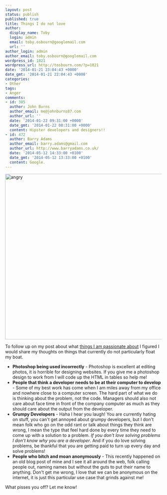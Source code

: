 ```yaml
---
layout: post
status: publish
published: true
title: Things I do not love
author:
  display_name: Toby
  login: admin
  email: toby.osbourn@googlemail.com
  url: ''
author_login: admin
author_email: toby.osbourn@googlemail.com
wordpress_id: 1821
wordpress_url: http://tosbourn.com/?p=1821
date: '2014-01-21 23:04:43 +0000'
date_gmt: '2014-01-21 22:04:43 +0000'
categories:
- Other
tags:
- Anger
comments:
- id: 385
  author: John Burns
  author_email: me@johnburns87.com
  author_url: ''
  date: '2014-01-22 09:31:00 +0000'
  date_gmt: '2014-01-22 08:31:00 +0000'
  content: Hipster developers and designers!!
- id: 472
  author: Barry Adams
  author_email: barry.adams@gmail.com
  author_url: http://www.barryadams.co.uk/
  date: '2014-05-12 14:33:00 +0100'
  date_gmt: '2014-05-12 13:33:00 +0100'
  content: Google.
---
```

<p><img class="size-full wp-image-1822 alignnone" src="http://tosbourn.com/wp-content/uploads/2014/01/angry.jpg" alt="angry" width="800" height="533" /></p>
<p>To follow up on my post about what <a title="What tools / technologies / ideas / principles / things I am most passionate about" href="http://tosbourn.com/2014/01/development/tools-technologies-ideas-principles-things-passionate/">things I am passionate about</a> I figured I would share my thoughts on things that currently do not particularly float my boat.</p>
<ul>
<li><strong>Photoshop being used incorrectly</strong> - Photoshop is excellent at editing photos, it is horrible for designing websites. If you give me a photoshop design to work from I will code up the HTML in tables so help me!</li>
<li><strong>People that think a developer needs to be at their computer to develop</strong> - Some of my best work has come when I am miles away from my office and nowhere close to a computer screen. The hard part of what we do is thinking about the problem, not the code. Managers should also not care about face time in front of the company computer as much as they should care about the output from the developer.</li>
<li><strong>Grumpy Developers</strong> - Haha I hear you laugh! You are currently hating on stuff, you can't get annoyed about grumpy developers, but I don't mean folk who go on the odd rant or talk about things they think are wrong, I mean the type that feel hard done by every time they need to come up with a solution to a problem. <em>If you don't love solving problems I don't know why you are a developer</em>. And if you do love solving problems, be thankful that you are getting paid to turn up every day and solve problems!</li>
<li><strong>People who bitch and moan anonymously</strong> - This recently happened on an old blog post of mine and I see it all around the web, folk calling people out, naming names but without the guts to put their name to anything. Don't get me wrong, I love that we can be anonymous on the internet, it is just this particular use case that grinds against me!</li>
</ul>
<p>What pisses you off? Let me know!</p>
